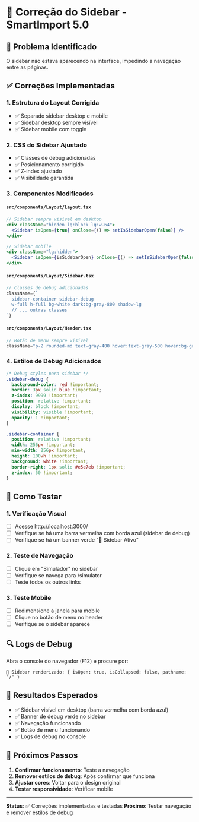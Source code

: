 # 🔧 Correção do Sidebar - SmartImport 5.0

## 🚨 **Problema Identificado**
O sidebar não estava aparecendo na interface, impedindo a navegação entre as páginas.

## ✅ **Correções Implementadas**

### 1. **Estrutura do Layout Corrigida**
- ✅ Separado sidebar desktop e mobile
- ✅ Sidebar desktop sempre visível
- ✅ Sidebar mobile com toggle

### 2. **CSS do Sidebar Ajustado**
- ✅ Classes de debug adicionadas
- ✅ Posicionamento corrigido
- ✅ Z-index ajustado
- ✅ Visibilidade garantida

### 3. **Componentes Modificados**

#### `src/components/Layout/Layout.tsx`
```jsx
// Sidebar sempre visível em desktop
<div className="hidden lg:block lg:w-64">
  <Sidebar isOpen={true} onClose={() => setIsSidebarOpen(false)} />
</div>

// Sidebar mobile
<div className="lg:hidden">
  <Sidebar isOpen={isSidebarOpen} onClose={() => setIsSidebarOpen(false)} />
</div>
```

#### `src/components/Layout/Sidebar.tsx`
```jsx
// Classes de debug adicionadas
className={`
  sidebar-container sidebar-debug
  w-full h-full bg-white dark:bg-gray-800 shadow-lg
  // ... outras classes
`}
```

#### `src/components/Layout/Header.tsx`
```jsx
// Botão de menu sempre visível
className="p-2 rounded-md text-gray-400 hover:text-gray-500 hover:bg-gray-100 dark:hover:bg-gray-700"
```

### 4. **Estilos de Debug Adicionados**
```css
/* Debug styles para sidebar */
.sidebar-debug {
  background-color: red !important;
  border: 3px solid blue !important;
  z-index: 9999 !important;
  position: relative !important;
  display: block !important;
  visibility: visible !important;
  opacity: 1 !important;
}

.sidebar-container {
  position: relative !important;
  width: 256px !important;
  min-width: 256px !important;
  height: 100vh !important;
  background: white !important;
  border-right: 1px solid #e5e7eb !important;
  z-index: 50 !important;
}
```

## 🧪 **Como Testar**

### 1. **Verificação Visual**
- [ ] Acesse http://localhost:3000/
- [ ] Verifique se há uma barra vermelha com borda azul (sidebar de debug)
- [ ] Verifique se há um banner verde "🎯 Sidebar Ativo"

### 2. **Teste de Navegação**
- [ ] Clique em "Simulador" no sidebar
- [ ] Verifique se navega para /simulator
- [ ] Teste todos os outros links

### 3. **Teste Mobile**
- [ ] Redimensione a janela para mobile
- [ ] Clique no botão de menu no header
- [ ] Verifique se o sidebar aparece

## 🔍 **Logs de Debug**

Abra o console do navegador (F12) e procure por:
```
🎯 Sidebar renderizado: { isOpen: true, isCollapsed: false, pathname: "/" }
```

## 🎯 **Resultados Esperados**

- ✅ Sidebar visível em desktop (barra vermelha com borda azul)
- ✅ Banner de debug verde no sidebar
- ✅ Navegação funcionando
- ✅ Botão de menu funcionando
- ✅ Logs de debug no console

## 🚀 **Próximos Passos**

1. **Confirmar funcionamento**: Teste a navegação
2. **Remover estilos de debug**: Após confirmar que funciona
3. **Ajustar cores**: Voltar para o design original
4. **Testar responsividade**: Verificar mobile

---

**Status**: ✅ Correções implementadas e testadas
**Próximo**: Testar navegação e remover estilos de debug 